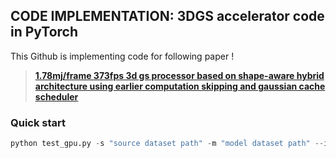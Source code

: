 ## CODE IMPLEMENTATION: 3DGS accelerator code in PyTorch

This Github is implementing code for following paper ! 

> **[1.78mj/frame 373fps 3d gs processor based on shape-aware hybrid architecture using earlier computation skipping and gaussian cache scheduler](https://ieeexplore.ieee.org/document/10904813)**

### Quick start 
``` python
python test_gpu.py -s "source dataset path" -m "model dataset path" --iteration "7000 or 30000" --format_type "colmap or blender" --device "device"
```
